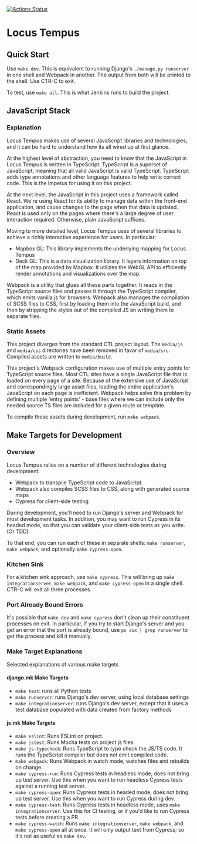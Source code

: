 [![Actions Status](https://github.com/ccnmtl/locustempus/workflows/build-and-test/badge.svg)](https://github.com/ccnmtl/locustempus/actions)

# Locus Tempus
## Quick Start
Use `make dev`. This is equivalent to running Django's `./manage.py runserver` in one shell and Webpack in another. The output from both will be printed to the shell. Use CTR-C to exit.

To test, use `make all`. This is what Jenkins runs to build the project.

## JavaScript Stack
### Explanation
Locus Tempus makes use of several JavaScript libraries and technologies, and it can be hard to understand how its all wired up at first glance.

At the highest level of abstraction, you need to know that the JavaScript in Locus Tempus is written in TypeScript. TypeScript is a superset of JavaScript, meaning that all valid JavaScript is valid TypeScript. TypeScript adds type annotations and other language features to help write correct code. This is the impetus for using it on this project.

At the next level, the JavaScript in this project uses a framework called React. We're using React for its ability to manage data within the front-end application, and cause changes to the page when that data is updated. React is used only on the pages where there's a large degree of user interaction required. Otherwise, plain JavaScript suffices.

Moving to more detailed level, Locus Tempus uses of several libraries to achieve a richly interactive experience for users. In particular:
* Mapbox GL: This library implements the underlying mapping for Locus Tempus
* Deck GL: This is a data visualization library. It layers information on top of the map provided by Mapbox. It utilizes the WebGL API to efficiently render annotations and visualizations over the map.

Webpack is a utility that glues all these parts together. It reads in the TypeScript source files and passes it through the TypeScript compiler, which emits vanilla js for browsers. Webpack also manages the compilation of SCSS files to CSS, first by loading them into the JavaScript build, and then by stripping the styles out of the compiled JS an writing them to separate files.

### Static Assets
This project diverges from the standard CTL project layout. The `media/js` and `media/css` directories have been removed in favor of `media/src`. Compiled assets are written to `media/build`.

This project's Webpack configuration makes use of multiple entry points for TypeScript source files. Most CTL sites have a single JavaScript file that is loaded on every page of a site. Because of the extensive use of JavaScript and correspondingly large asset files, loading the entire application's JavaScript on each page is inefficient. Webpack helps solve this problem by defining multiple 'entry points' - base files where we can include only the needed source TS files are included for a given route or template.

To compile these assets during development, run `make webpack`.

## Make Targets for Development
### Overview
Locus Tempus relies on a number of different technologies during development:
- Webpack to transpile TypeScript code to JavaScript.
- Webpack also compiles SCSS files to CSS, along with generated source maps
- Cypress for client-side testing

During development, you'll need to run Django's server and Webpack for most development tasks. In addition, you may want to run Cypress in its headed mode, so that you can validate your client-side tests as you write. (Or TDD)

To that end, you can run each of these in separate shells: `make runserver`, `make webpack`, and optionally `make cypress-open`.

### Kitchen Sink
For a kitchen sink approach, use `make cypress`. This will bring up `make integrationserver`, `make webpack`, and `make cypress-open` in a single shell. CTR-C will exit all three processes.

### Port Already Bound Errors
It's possible that `make dev` and `make cypress` don't clean up their constituent processes on exit. In particular, if you try to start Django's server and you get an error that the port is already bound, use `ps aux | grep runserver` to get the process and kill it manually.

### Make Target Explanations
Selected explanations of various make targets

#### django.mk Make Targets
- `make test`: runs all Python tests
- `make runserver`: runs Django's dev server, using local database settings
- `make integrationserver`: runs Django's dev server, except that it uses a test database populated with data created from factory methods

#### js.mk Make Targets
- `make eslint`: Runs ESLint on project.
- `make jstest`: Runs Mocha tests on project js files.
- `make js-typecheck`: Runs TypeScript to type check the JS/TS code. It runs the TypeScript compiler but does not emit compiled code.
- `make webpack`: Runs Webpack in watch mode, watches files and rebuilds on change.
- `make cypress-run`: Runs Cypress tests in headless mode, does not bring up test server. Use this when you want to run headless Cypress tests against a running test server.
- `make cypress-open`: Runs Cypress tests in headed mode, does not bring up test server. Use this when you want to run Cypress during dev.
- `make cypress-test`: Runs Cypress tests in headless mode, uses `make integrationserver`. Use this for CI testing, or if you'd like to run Cypress tests before creating a PR.
- `make cypress-watch`: Runs `make integrationserver`, `make webpack`, and `make cypress-open` all at once. It will only output text from Cypress; so it's not as useful as `make dev`.
